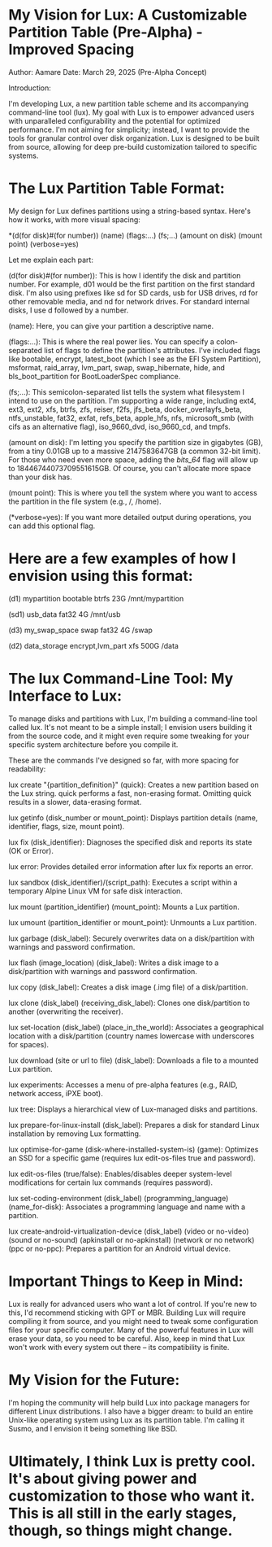 # My Vision for Lux: A Customizable Partition Table (Pre-Alpha) - Improved Spacing
Author: Aamare
Date: March 29, 2025 (Pre-Alpha Concept)

Introduction:

I'm developing Lux, a new partition table scheme and its accompanying command-line tool (lux). My goal with Lux is to empower advanced users with unparalleled configurability and the potential for optimized performance. I'm not aiming for simplicity; instead, I want to provide the tools for granular control over disk organization. Lux is designed to be built from source, allowing for deep pre-build customization tailored to specific systems.

# The Lux Partition Table Format:

My design for Lux defines partitions using a string-based syntax. Here's how it works, with more visual spacing:

*(d(for disk)#(for number))   (name)   (flags:...)   (fs;...)   (amount on disk)   (mount point)   (verbose=yes)

Let me explain each part:

(d(for disk)#(for number)): This is how I identify the disk and partition number. For example, d01 would be the first partition on the first standard disk. I'm also using prefixes like sd for SD cards, usb for USB drives, rd for other removable media, and nd for network drives. For standard internal disks, I use d followed by a number.

(name): Here, you can give your partition a descriptive name.

(flags:...): This is where the real power lies. You can specify a colon-separated list of flags to define the partition's attributes. I've included flags like bootable, encrypt, latest_boot (which I see as the EFI System Partition), msformat, raid_array, lvm_part, swap, swap_hibernate, hide, and bls_boot_partition for BootLoaderSpec compliance.

(fs;...): This semicolon-separated list tells the system what filesystem I intend to use on the partition. I'm supporting a wide range, including ext4, ext3, ext2, xfs, btrfs, zfs, reiser, f2fs, jfs_beta, docker_overlayfs_beta, ntfs_unstable, fat32, exfat, refs_beta, apple_hfs, nfs, microsoft_smb (with cifs as an alternative flag), iso_9660_dvd, iso_9660_cd, and tmpfs.

(amount on disk): I'm letting you specify the partition size in gigabytes (GB), from a tiny 0.01GB up to a massive 2147583647GB (a common 32-bit limit). For those who need even more space, adding the *bits_64* flag will allow up to 18446744073709551615GB. Of course, you can't allocate more space than your disk has.

(mount point): This is where you tell the system where you want to access the partition in the file system (e.g., /, /home).

(*verbose=yes): If you want more detailed output during operations, you can add this optional flag.

# Here are a few examples of how I envision using this format:

(d1) mypartition bootable btrfs 23G /mnt/mypartition

(sd1) usb_data fat32 4G /mnt/usb

(d3) my_swap_space swap fat32 4G /swap

(d2) data_storage encrypt,lvm_part xfs 500G /data

# The lux Command-Line Tool: My Interface to Lux:

To manage disks and partitions with Lux, I'm building a command-line tool called lux. It's not meant to be a simple install; I envision users building it from the source code, and it might even require some tweaking for your specific system architecture before you compile it.

These are the commands I've designed so far, with more spacing for readability:

lux create "{partition_definition}" (quick): Creates a new partition based on the Lux string. quick performs a fast, non-erasing format. Omitting quick results in a slower, data-erasing format.

lux getinfo (disk_number or mount_point): Displays partition details (name, identifier, flags, size, mount point).

lux fix (disk_identifier): Diagnoses the specified disk and reports its state (OK or Error).

lux error: Provides detailed error information after lux fix reports an error.

lux sandbox (disk_identifier)/(script_path): Executes a script within a temporary Alpine Linux VM for safe disk interaction.

lux mount (partition_identifier) (mount_point): Mounts a Lux partition.

lux umount (partition_identifier or mount_point): Unmounts a Lux partition.

lux garbage (disk_label): Securely overwrites data on a disk/partition with warnings and password confirmation.

lux flash (image_location) (disk_label): Writes a disk image to a disk/partition with warnings and password confirmation.

lux copy (disk_label): Creates a disk image (.img file) of a disk/partition.

lux clone (disk_label) (receiving_disk_label): Clones one disk/partition to another (overwriting the receiver).

lux set-location (disk_label) (place_in_the_world): Associates a geographical location with a disk/partition (country names lowercase with underscores for spaces).

lux download (site or url to file) (disk_label): Downloads a file to a mounted Lux partition.

lux experiments: Accesses a menu of pre-alpha features (e.g., RAID, network access, iPXE boot).

lux tree: Displays a hierarchical view of Lux-managed disks and partitions.

lux prepare-for-linux-install (disk_label): Prepares a disk for standard Linux installation by removing Lux formatting.

lux optimise-for-game (disk-where-installed-system-is) (game): Optimizes an SSD for a specific game (requires lux edit-os-files true and password).

lux edit-os-files (true/false): Enables/disables deeper system-level modifications for certain lux commands (requires password).

lux set-coding-environment (disk_label) (programming_language) (name_for-disk): Associates a programming language and name with a partition.

lux create-android-virtualization-device (disk_label) (video or no-video) (sound or no-sound) (apkinstall or no-apkinstall) (network or no network) (ppc or no-ppc): Prepares a partition for an Android virtual device.

# Important Things to Keep in Mind:

Lux is really for advanced users who want a lot of control. If you're new to this, I'd recommend sticking with GPT or MBR. Building Lux will require compiling it from source, and you might need to tweak some configuration files for your specific computer. Many of the powerful features in Lux will erase your data, so you need to be careful. Also, keep in mind that Lux won't work with every system out there – its compatibility is finite.

# My Vision for the Future:

I'm hoping the community will help build Lux into package managers for different Linux distributions. I also have a bigger dream: to build an entire Unix-like operating system using Lux as its partition table. I'm calling it Susmo, and I envision it being something like BSD.

# Ultimately, I think Lux is pretty cool. It's about giving power and customization to those who want it. This is all still in the early stages, though, so things might change.



